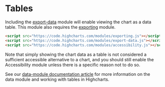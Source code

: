Tables
===

Including the [export-data](https://code.highcharts.com/modules/export-data.js) module will enable viewing the chart as a data table. This module also requires the [exporting](https://code.highcharts.com/modules/exporting.js) module.

```html
<script src="https://code.highcharts.com/modules/exporting.js"></script>
<script src="https://code.highcharts.com/modules/export-data.js"></script>
<script src="https://code.highcharts.com/modules/accessibility.js"></script>
```

Note that simply showing the chart data as a table is not considered a sufficient accessible alternative to a chart, and you should still enable the Accessibility module unless there is a specific reason not to do so.

See our [data-module documentation article](https://www.highcharts.com/docs/working-with-data/data-module) for more information on the data module and working with tables in Highcharts.
